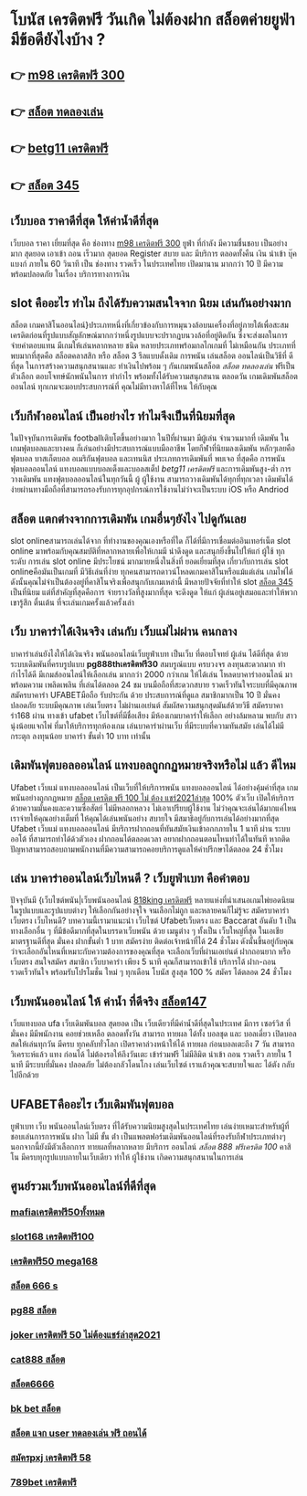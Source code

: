 # โบนัส เครดิตฟรี วันเกิด ไม่ต้องฝาก สล็อตค่ายยูฟ่า มีข้อดียังไงบ้าง ?

## 👉 [m98 เครดิตฟรี 300](https://mabet.net/)
## 👉 [สล็อต ทดลองเล่น](https://member.mabet.net/?action=login)
## 👉 [betg11 เครดิตฟรี](https://mabet.net/register/)
## 👉 [สล็อต 345](https://member.mabet.net/?action=login)

## เว็บบอล ราคาดีที่สุด ให้ค่าน้ำดีที่สุด

เว็บบอล  ราคา   เยี่ยมที่สุด คือ   ช่องทาง [m98 เครดิตฟรี 300](https://member.mabet.net/?action=login) ยูฟ่า ที่กำลัง   มีความชื่นชอบ  เป็นอย่างมาก  สุดยอด   เอาเข้า ถอน   เร็วมาก   สุดยอด  Register   สบาย และ มีบริการ   ตลอดทั้งคืน เงิน   นำเข้า  บุ๊คแบงก์ ภายใน   60 วินาที เป็น   ช่องทาง รวดเร็ว  ในประเทศไทย เปิดมานาน  มากกว่า  10 ปี  มีความพร้อมปลอดภัย ในเรื่อง  บริการทางการเงิน

##  slot  คืออะไร ทำไม ถึงได้รับความสนใจจาก นิยม เล่นกันอย่างมาก 

สล็อต เกมคาสิโนออนไลน์}ประเภทหนึ่งที่เกี่ยวข้องกับการหมุนวงล้อบนเครื่องที่อยู่ภายใต้เพื่อสะสมเครดิตก่อนที่รูปแบบสัญลักษณ์มากกว่าหนึ่งรูปแบบจะปรากฏบนวงล้อที่อยู่ติดกัน ซึ่งจะส่งผลในการ จ่ายค่าตอบแทน  มีเกมให้เล่นหลากหลาย ชนิด  หลายประเภทพร้อมกลไกเกมที่ ไม่เหมือนกัน ประเภทที่พบมากที่สุดคือ สล็อตคลาสสิก หรือ สล็อต 3 รีลแบบดั้งเดิม  การพนัน  เล่นสล็อต ออนไลน์เป็นวิธีที่ ดีที่สุด ในการสร้างความสนุกสนานและ ทำเงินไปพร้อม ๆ กันเกมพนันสล็อต *สล็อต ทดลองเล่น* ฟรีเป็นตัวเลือก ตอบโจทษ์นักพนันในการ ทำกำไร พร้อมทั้งได้รับความสนุกสนาน ตลอดวัน เกมเดิมพันสล็อตออนไลน์ ทุกเกมจะมอบประสบการณ์ที่ คุณไม่มีทางหาได้ที่ไหน ให้กับคุณ


##  เว็บกีฬาออนไลน์   เป็นอย่างไร  ทำไมจึงเป็นที่นิยมที่สุด

ในปัจจุบันการเดิมพัน  footballเติบโตขึ้นอย่างมาก ในปีที่ผ่านมา มีผู้เล่น จำนวนมากที่ เดิมพัน ในเกมฟุตบอลและบางคน ก็เล่นอย่างมีประสบการณ์แบบมืออาชีพ โดยกีฬาที่นิยมลงเดิมพัน หลักๆเลยคือ ฟุตบอล บาสเก็ตบอล อเมริกันฟุตบอล และเทนนิส ประเภทการเดิมพันที่ พบเจอ ที่สุดคือ  การพนันฟุตบอลออนไลน์  แทงบอลแบบบอลเต็งและบอลสเต็ป *betg11 เครดิตฟรี* และการเดิมพันสูง-ต่ำ การวางเดิมพัน แทงฟุตบอลออนไลน์ในทุกวันนี้  ผู้ ผู้ใช้งาน สามารถวางเดิมพันได้ทุกที่ทุกเวลา เดิมพันได้ง่ายผ่านทางมือถือที่สามารถรองรับการทุกอุปกรณ์การใช้งานไม่ว่าจะเป็นระบบ iOS หรือ Andriod

## สล็อต แตกต่างจากการเดิมพัน  เกมอื่นๆยังไง ไปดูกันเลย

 slot onlineสามารถเล่นได้จาก ที่ทำงานของคุณเองหรือที่ใด ก็ได้ที่มีการเชื่อมต่ออินเทอร์เน็ต  slot online มาพร้อมกับคุณสมบัติที่หลากหลายเพื่อให้เกมมี น่าดึงดูด และสนุกยิ่งขึ้นไปให้แก่ ผู้ใช้ ทุกระดับ การเล่น slot online มีประโยชน์  มากมายหนึ่งในสิ่งที่ ยอดเยี่ยมที่สุด เกี่ยวกับการเล่น slot onlineคือมันเป็นเกมที่ มีวิธีเล่นที่ง่าย  ทุกคนสามารถดาวน์โหลดเกมคาสิโนหรือแม้แต่เล่น เกมไพ่ได้ ดังนั้นคุณไม่จำเป็นต้องอยู่ที่คาสิโนจริงเพื่อสนุกกับเกมเหล่านี้ มีหลายปัจจัยที่ทำให้ slot [สล็อต 345](https://bio.link/tisawago) เป็นที่นิยม แต่ที่สำคัญที่สุดคือการ จ่ายรางวัลที่สูงมากที่สุด จะดึงดูด ให้แก่ ผู้เล่นอยู่เสมอและทำให้พวกเขารู้สึก ตื่นเต้น ที่จะเล่นเกมครั้งแล้วครั้งเล่า


## เว็บ บาคาร่าได้เงินจริง เล่นกับ เว็บแม่ไม่ผ่าน คนกลาง 

บาคาร่าเล่นยังไงให้ได้เงินจริง พนันออนไลน์เว็บยูฟ่าเบท เป็นเว็บ ที่ตอบโจทย์ ผู้เล่น ได้ดีที่สุด ด้วยระบบเดิมพันที่ครบรูปแบบ **pg888thเครดิตฟรี30** สมบรูณ์แบบ ครบวงจร ลงทุนสะดวกมาก  ทำกำไรได้ดี มีเกมส์ออนไลน์ให้เลือกเล่น มากกว่า 2000 กว่าเกม ให้ได้เล่น โหลดบาคาร่าออนไลน์ มาพร้อมความ เพลิดเพลิน ที่เล่นได้ตลอด 24 ชม บนมือถือที่สะดวกสบาย รวดเร็วทันใจระบบที่มีคุณภาพ สมัครบาคาร่า UFABETมือถือ รับประกัน ด้วย ประสบการณ์ที่ดูแล  สมาชิกมากเป็น 10 ปี มั่นคงปลอดภัย ระบบมีคุณภาพ เล่นเว็บตรง ไม่ผ่านเอเย่นต์ สัมผัสความสนุกสุดมันส์ด้วยวิธี สมัครบาคาร่า168 ผ่าน ทางเข้า ufabet  เว็บไซต์ที่มีชื่อเสียง มีห้องเกมบาคาร่าให้เลือก อย่างล้มหลาม พบกับ สาวนุ่งน้อยแจกไพ่  ที่มาให้บริการทุกห้องเกม เล่นบาคาร่าผ่านเว็บ ที่มีระบบที่ความทันสมัย เล่นได้ไม่มี กระตุก  ลงทุนน้อย บาคาร่า ขั้นต่ำ 10 บาท เท่านั้น


##  เดิมพันฟุตบอลออนไลน์  แทงบอลถูกกฏหมายจริงหรือไม่ แล้ว ดีไหม 

 Ufabet เว็บแม่  แทงบอลออนไลน์  เป็นเว็บที่ให้บริการพนัน แทงบอลออนไลน์ ได้อย่างคุ้มค่าที่สุด   เกมพนันอย่างถูกกฏหมาย [สล็อต เครดิต ฟรี 100 ไม่ ต้อง แชร์2021ล่าสุด](https://mabet.net/20-free-100/) 100% ตัวเว็บ เปิดให้บริการด้วยความมั่นคงและความซื่อสัตย์  ไม่มีหลอกหลวง ไม่เอาเปรียบผู้ใช้งาน ไม่ว่าคุณจะเล่นได้มากแค่ไหนเราจ่ายให้คุณอย่างเต็มที่ ให้คุณได้เล่นพนันอย่าง สบายใจ  มีสมาธิอยู่กับการเล่นได้อย่างมากที่สุด  Ufabet เว็บแม่   แทงบอลออนไลน์ มีบริการฝากถอนที่ทันสมัยเงินเข้าอกกภายใน  1 นาที  ผ่าน ระบบออโต้  ที่สามารถทำได้ด้วตัวเอง  ฝากถอนได้ตลอดเวลา อยากฝากถอนตอนไหนทำได้ในทันที หากติดปัญหาสามารถสอบถามพนักงานที่มีความสามารถคอยบริการดูแลให้คำปรึกษาได้ตลอด 24 ชั่วโมง

## เล่น บาคาร่าออนไลน์เว็บไหนดี ?  เว็บยูฟ่าเบท คือคำตอบ

ปัจจุบันมี {เว็บไซต์พนัน|เว็บพนันออนไลน์ [818king เครดิตฟรี](https://mabet.net/) หลายแห่งที่นำเสนอเกมไพ่ยอดนิยมในรูปแบบและรูปแบบต่างๆ ให้เลือกกันอย่างจุใจ จนเลือกไม่ถูก และหลายคนก็ไม่รู้จะ  สมัครบาคาร่าเว็บตรง  เว็บไหนดี? บทความนี้เรามาแนะนำ เว็บไซต์ Ufabetเว็บตรง  และ Baccarat อันดับ 1 เป็นทางเลือกอื่น ๆ ที่มีข้อดีมากที่สุดในบรรดาเว็บพนัน ด้วย  เมนูต่าง ๆ  ทั้งเป็น เว็บใหญ่ที่สุด   ในเอเชีย มาตรฐานดีที่สุด มั่นคง ฝากขั้นต่ำ 1 บาท   สมัครง่าย ติดต่อเจ้าหน้าที่ได้ 24 ชั่วโมง  ดังนั้นขึ้นอยู่กับคุณว่าจะเลือกอันไหนที่เหมาะกับความต้องการของคุณที่สุด จะเลือกเว็บที่ผ่านเอเย่นต์ ฝากถอนยาก หรือ เว็บตรง สนใจสมัคร สมาชิก เว็บบาคาร่า  เพียง 5 นาที คุณก็สามารถเข้าใช้ บริการได้ ฝาก-ถอน รวดเร็วทันใจ พร้อมรับโปรโมชั่น ใหม่ ๆ ทุกเดือน โบนัส สูงสุด 100 % สมัคร ได้ตลอด 24 ชั่วโมง

##  เว็บพนันออนไลน์  ให้ ค่าน้ำ  ที่ดีจริง [สล็อต147](https://mabet.net/register/) 

เว็บแทงบอล   ufa  เว็บเดิมพันบอล สุดยอด เป็น เว็บเดียวที่มีค่าน้ำดีที่สุดในประเทศ มีการ เซอร์วิส ที่มั่นคง มีมีพนักงาน คอยช่วยเหลือ ตลอดทั้งวัน   สามารถ  ทายผล ได้ทั้ง บอลชุด  และ บอลเดี่ยว เปิดบอลสดให้เล่นทุกวัน มีครบ ทุกคลับทั่วโลก เปิดราคาล่วงหน้าให้ได้ ทายผล ก่อนบอลเตะถึง 7 วัน  สามารถ วิเคราะห์แล้ว แทง ก่อนได้ ไม่ต้องรอให้ถึงวันเตะ  เข้าร่วมฟรี  ไม่มีลิมิต   นำเข้า  ถอน  รวดเร็ว ภายใน 1 นาที มีระบบที่มั่นคง ปลอดภัย ไม่ต้องกลัวโดนโกง เล่นเว็บไซต์ เราแล้วคุณจะสบายใจและ ได้ตัง กลับไปอีกด้วย

## UFABETคืออะไร  เว็บเดิมพันฟุตบอล 

ยูฟ่าเบท  เว็บ   พนันออนไลน์เว็บตรง  ที่ได้รับความนิยมสูงสุดในประเทศไทย เล่นง่ายเหมาะสำหรับผู้ที่ชอบเล่นการการพนัน  ฝาก ไม่มี ขั้น ต่ํา เป็นแพลตฟอร์มเดิมพันออนไลน์ที่รองรับกีฬาประเภทต่างๆ นอกจากนี้ยังมีตัวเลือกการ ทายผลที่หลากหลาย มีบริการ   ออนไลน์ *สล็อต 888 ฟรีเครดิต 100* คาสิโน  มีครบทุกรูปแบบภายในเว็บเดียว ทำให้ ผู้ใช้งาน เกิดความสนุกสนานในการเล่น


## ศูนย์รวมเว็บพนันออนไลน์ที่ดีที่สุด

### [mafiaเครดิตฟรี50ทั้งหมด](https://atom.io/themes/สมัคร%20Slot%20PG%20เว็บตรงไม่ผ่านเอเย่นต์%20เครดิตฟรี2022%20008%20สล็อต%2020%20รับ%20100%20เว็บตรง100%)
### [slot168 เครดิตฟรี100](https://atom.io/themes/สมัคร%20Slot%20PG%20444%20superslot%20เครดิตฟรี%2050%20008%20สล็อต%2020%20รับ%20100%20เว็บตรง100%)
### [เครดิตฟรี50 mega168](https://atom.io/themes/สมัคร%20Slot%20PG%20สล็อต%20ยืนยันเบอร์โทร%20รับเครดิตฟรี%202021%20008%20สล็อต%2020%20รับ%20100%20เว็บตรง100%)
### [สล็อต 666 s](https://atom.io/themes/สมัคร%20Slot%20PG%20สล็อต%20shark%20008%20สล็อต%2020%20รับ%20100%20เว็บตรง100%)
### [pg88 สล็อต](https://atom.io/themes/สมัคร%20Slot%20PG%20สล็อต%20เครดิตฟรี%20ไม่ต้องฝากก่อน%20ไม่ต้องแชร์%20ยืนยัน%20บัตรประชาชน%20008%20สล็อต%2020%20รับ%20100%20เว็บตรง100%)
### [joker เครดิตฟรี 50 ไม่ต้องแชร์ล่าสุด2021](https://atom.io/themes/สมัคร%20Slot%20PG%20joker%20สล็อต%20ฝาก20รับ100%20008%20สล็อต%2020%20รับ%20100%20เว็บตรง100%)
### [cat888 สล็อต](https://atom.io/themes/สมัคร%20Slot%20PG%20ufa678%20สล็อต%20008%20สล็อต%2020%20รับ%20100%20เว็บตรง100%)
### [สล็อต6666](https://atom.io/themes/สมัคร%20Slot%20PG%2077%20evoสล็อต%20008%20สล็อต%2020%20รับ%20100%20เว็บตรง100%)
### [bk bet สล็อต](https://atom.io/themes/สมัคร%20Slot%20PG%20รวม%20สล็อต%20ออ%20โต้%20008%20สล็อต%2020%20รับ%20100%20เว็บตรง100%)
### [สล็อต แจก user ทดลองเล่น ฟรี ถอนได้](https://atom.io/themes/สมัคร%20Slot%20PG%20เว็บ%20สล็อต%20ฝาก%2010%20รับ%20100%20008%20สล็อต%2020%20รับ%20100%20เว็บตรง100%)
### [สมัครpxj เครดิตฟรี 58](https://atom.io/themes/สมัคร%20Slot%20PG%20สล็อต%20pg888%20008%20สล็อต%2020%20รับ%20100%20เว็บตรง100%)
### [789bet เครดิตฟรี](https://atom.io/themes/สมัคร%20Slot%20PG%20รวม%20ค่าย%20เกม%20สล็อต%20008%20สล็อต%2020%20รับ%20100%20เว็บตรง100%)